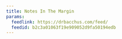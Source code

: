 ```yaml
---
title: Notes In The Margin
params:
  feedlink: https://drbacchus.com/feed/
  feedid: b2c3a01063f19e909052d9fa50194edb
---
```

